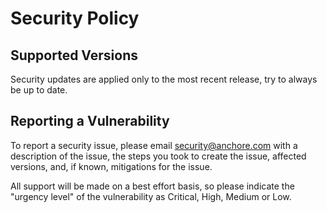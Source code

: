 # Security Policy

## Supported Versions

<!-- Use this section to tell people about which versions of your project are
currently being supported with security updates.

| Version | Supported          |
| ------- | ------------------ |
| 5.1.x   | :white_check_mark: |
| 5.0.x   | :x:                |
| 4.0.x   | :white_check_mark: |
| < 4.0   | :x:                |

-->

Security updates are applied only to the most recent release, try to always be up to date.

## Reporting a Vulnerability

<!-- Use this section to tell people how to report a vulnerability.

Tell them where to go, how often they can expect to get an update on a
reported vulnerability, what to expect if the vulnerability is accepted or
declined, etc. -->

To report a security issue, please email
[security@anchore.com](mailto:security@anchore.com)
with a description of the issue, the steps you took to create the issue,
affected versions, and, if known, mitigations for the issue.

All support will be made on a best effort basis, so please indicate the "urgency level" of the vulnerability as Critical, High, Medium or Low.
